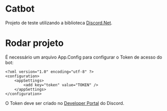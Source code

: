 # Catbot
Projeto de teste utilizando a biblioteca [Discord.Net](https://www.nuget.org/packages/Discord.Net/).

# Rodar projeto
É necessário um arquivo App.Config para configurar o Token de acesso do bot:
```
<?xml version="1.0" encoding="utf-8" ?>
<configuration>
	<appSettings>
		<add key="token" value="TOKEN" />
	</appSettings>
</configuration>
```
O Token deve ser criado no [Developer Portal](https://discord.com/developers/applications) do Discord.
